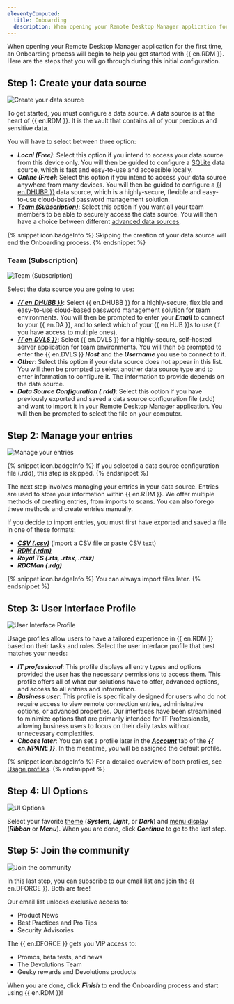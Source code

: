 ```yaml
---
eleventyComputed:
  title: Onboarding
  description: When opening your Remote Desktop Manager application for the first time, an Onboarding process will begin to help you get started with {{ en.RDM }}.
---
```

When opening your Remote Desktop Manager application for the first time, an Onboarding process will begin to help you get started with {{ en.RDM }}. Here are the steps that you will go through during this initial configuration.

## Step 1: Create your data source

![Create your data source](https://webdevolutions.azureedge.net/docs/en/rdm/windows/RDMWin2174.png)  

To get started, you must configure a data source. A data source is at the heart of {{ en.RDM }}. It is the vault that contains all of your precious and sensitive data.  

You will have to select between three option:  
* ***Local (Free)***: Select this option if you intend to access your data source from this device only. You will then be guided to configure a [SQLite](/rdm/windows/data-sources/data-sources-types/sqlite/) data source, which is fast and easy-to-use and accessible locally. 
* ***Online (Free)***: Select this option if you intend to access your data source anywhere from many devices. You will then be guided to configure a [{{ en.DHUBP }}](/rdm/windows/data-sources/data-sources-types/hub-personal/) data source, which is a highly-secure, flexible and easy-to-use cloud-based password management solution.  
* [***Team (Subscription)***](/rdm/windows/installation/onboarding/#team-subscription): Select this option if you want all your team members to be able to securely access the data source. You will then have a choice between different [advanced data sources](/rdm/windows/data-sources/data-sources-types/advanced-data-sources/).

{% snippet icon.badgeInfo %}
Skipping the creation of your data source will end the Onboarding process.
{% endsnippet %}  

### Team (Subscription)

![Team (Subscription)](https://webdevolutions.azureedge.net/docs/en/rdm/windows/RDMWin2175.png)  

Select the data source you are going to use:  
* [***{{ en.DHUBB }}***](/rdm/windows/data-sources/data-sources-types/advanced-data-sources/hub-business/): Select {{ en.DHUBB }} for a highly-secure, flexible and easy-to-use cloud-based password management solution for team environments. You will then be prompted to enter your ***Email*** to connect to your {{ en.DA }}, and to select which of your {{ en.HUB }}s to use (if you have access to multiple ones).
* [***{{ en.DVLS }}***](/rdm/windows/data-sources/data-sources-types/advanced-data-sources/server/): Select {{ en.DVLS }} for a highly-secure, self-hosted server application for team environments. You will then be prompted to enter the {{ en.DVLS }} ***Host*** and the ***Username*** you use to connect to it.
* ***Other***: Select this option if your data source does not appear in this list. You will then be prompted to select another data source type and to enter information to configure it. The information to provide depends on the data source.
* ***Data Source Configuration (.rdd)***: Select this option if you have previously exported and saved a data source configuration file (.rdd) and want to import it in your Remote Desktop Manager application. You will then be prompted to select the file on your computer.

## Step 2: Manage your entries

![Manage your entries](https://webdevolutions.azureedge.net/docs/en/rdm/windows/RDMWin2176.png)  

{% snippet icon.badgeInfo %}
If you selected a data source configuration file (.rdd), this step is skipped.
{% endsnippet %}  

The next step involves managing your entries in your data source. Entries are used to store your information within {{ en.RDM }}. We offer multiple methods of creating entries, from imports to scans. You can also forego these methods and create entries manually.  

If you decide to import entries, you must first have exported and saved a file in one of these formats:  
* [***CSV (.csv)***](/rdm/windows/commands/file/import/generic-csv-wizard/strategies-file-format/) (import a CSV file or paste CSV text)
* [***RDM (.rdm)***](/rdm/windows/commands/file/import/rdm/strategies-file-format/)
* ***Royal TS (.rts, .rtsx, .rtsz)***
* ***RDCMan (.rdg)***

{% snippet icon.badgeInfo %}
You can always import files later.
{% endsnippet %}  

## Step 3: User Interface Profile

![User Interface Profile](https://webdevolutions.azureedge.net/docs/en/rdm/windows/RDMWin2177.png)  

Usage profiles allow users to have a tailored experience in {{ en.RDM }} based on their tasks and roles. Select the user interface profile that best matches your needs:  
* ***IT professional***: This profile displays all entry types and options provided the user has the necessary permissions to access them. This profile offers all of what our solutions have to offer, advanced options, and access to all entries and information.
* ***Business user***: This profile is specifically designed for users who do not require access to view remote connection entries, administrative options, or advanced properties. Our interfaces have been streamlined to minimize options that are primarily intended for IT Professionals, allowing business users to focus on their daily tasks without unnecessary complexities.
* ***Choose later***: You can set a profile later in the [***Account***](/rdm/windows/user-interface/navigation-pane/account/) tab of the ***{{ en.NPANE }}***. In the meantime, you will be assigned the default profile.

{% snippet icon.badgeInfo %}
For a detailed overview of both profiles, see [Usage profiles](/rdm/windows/user-interface/customization/usage-profiles/).
{% endsnippet %}  

## Step 4: UI Options

![UI Options](https://webdevolutions.azureedge.net/docs/en/rdm/windows/RDMWin2178.png)  

Select your favorite [theme](/rdm/windows/user-interface/customization/theme/) (***System***, ***Light***, or ***Dark***) and [menu display](/rdm/windows/user-interface/customization/style/) (***Ribbon*** or ***Menu***). When you are done, click ***Continue*** to go to the last step.

## Step 5: Join the community

![Join the community](https://webdevolutions.azureedge.net/docs/en/rdm/windows/RDMWin2179.png)  

In this last step, you can subscribe to our email list and join the {{ en.DFORCE }}. Both are free!  

Our email list unlocks exclusive access to:  
* Product News  
* Best Practices and Pro Tips  
* Security Advisories  

The {{ en.DFORCE }} gets you VIP access to:  
* Promos, beta tests, and news  
* The Devolutions Team  
* Geeky rewards and Devolutions products  

When you are done, click ***Finish*** to end the Onboarding process and start using {{ en.RDM }}!
